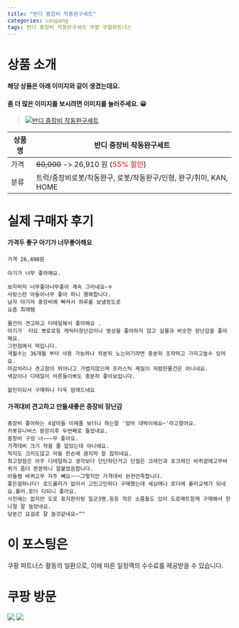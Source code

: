 ```yaml
---
title: "반디 중장비 작동완구세트"
categories: coupang
tags: 반디 중장비 작동완구세트 쿠팡 쿠팡파트너스
---
```

# 상품 소개
#### 해당 상품은 아래 이미지와 같이 생겼는데요. 
#### 좀 더 많은 이미지를 보시려면 이미지를 눌러주세요. 😀
> [![반디 중장비 작동완구세트](https://static.coupangcdn.com/image/affiliate/banner/18d51ae3d23ec711e6d39fca1ba3f4c6@2x.jpg)](https://coupa.ng/bO3Z6G)

상품명 | 반디 중장비 작동완구세트
-------|-------
가격 | ~~60,000~~ -> 26,910 원 (<span style="color:red">55% 할인</span>)
분류 | 트럭/중장비로봇/작동완구, 로봇/작동완구/인형, 완구/취미, KAN, HOME

# 실제 구매자 후기

####    가격두 좋구 아기가 너무좋아해요
    가격 26,490원
    
    아기가 너무 좋아해요.
    
    보자마자 너무좋아너무좋아 계속 그러네요~ㅎ
    사랑스런 아들이너무 좋아 하니 행복합니다.
    남자 아기라 중장비에 빠져서 하루를 보낼정도로 
    요즘 최애탬
    
    물건이 견고하고 티테일해서 좋아해요 .
    아기가  타요 뽀로로등 캐릭터장난감이나 영상을 좋아하지 않고 실물과 비슷한 장난감을 좋아해요.
    그런점에서 딱입니다.
    개월수는 36개월 부터 사용 가능하나 차분히 노는아기라면 충분히 조작하고 가지고놀수 있어요.
    마감처리나 견고함이 뛰어나고 가볍지않으며 프라스틱 제질이 저렴한물건은 아니네요.
    색감이나 디테일이 어른들이봐도 충분히 좋아보입니다.
    
    할인이되서 구매하니 더욱 맘에드네요

####    가격대비 견고하고 만듦새좋은 중장비 장난감
    중장비 좋아하는 4살아들 이제품 보더니 하는말 '엄마 대박이에요~'라고했어요.
    카봇유니버스 받은이후 두번째로 들었네요.
    중장비 구성 너~~~무 좋아요.
    가격대비 크기 작을 줄 알았는데 아니에요.
    작지도 크지도않고 아들 한손에 큼지막 잘 잡히네요.
    최고장점은 아주 디테일하고 생각보다 단단하단거고 단점은 크레인과 포크레인 바퀴겉에고무바퀴가 좀더 쫀쫀하니 잘붙었음합니다.
    아들램 바퀴고무 자주 빼요ㅡㅡ그렇지만 가격대비 완젼만족합니다.
    좋은점하나더! 로드롤러가 없어서 고민고민하다 구매했는데 세상에나 로더에 롤러교체가 되네요.롤러.로더 다되니 좋아요.
    사진에는 없지만 도로 표지판이랑 일군3명.등등 작은 소품들도 있어 도로매트함께 구매해서 한나절 잘 놀았네요.
    당분간 요걸로 잘 놀것같네요~^^

# 이 포스팅은
쿠팡 파트너스 활동의 일환으로, 이에 따른 일정액의 수수료를 제공받을 수 있습니다.

# 쿠팡 방문
[![](https://ads-partners.coupang.com/banners/404218?subId=&traceId=V0-301-bae0f72e5e59e45f-I404218&w=728&h=90)](https://coupa.ng/bOXH5d)
[![](https://ads-partners.coupang.com/banners/404240?subId=&traceId=V0-301-371ae01f4226dec2-I404240&w=728&h=90)](https://coupa.ng/bOXIeg)


